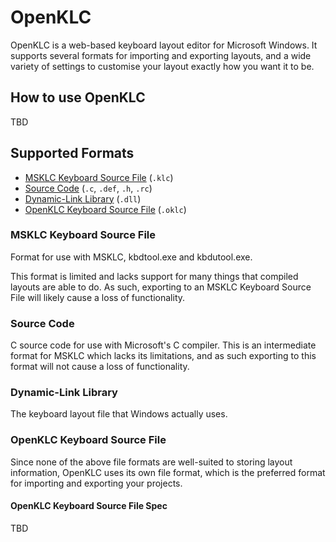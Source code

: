 # OpenKLC

OpenKLC is a web-based keyboard layout editor for Microsoft Windows. It supports several formats for importing and exporting layouts, and a wide variety of settings to customise your layout exactly how you want it to be.

## How to use OpenKLC

TBD

## Supported Formats

* [MSKLC Keyboard Source File](#MSKLC-Keyboard-Source-File) (`.klc`)
* [Source Code](#Source-Code) (`.c`, `.def`, `.h`, `.rc`)
* [Dynamic-Link Library](#Dynamic-Link-Library) (`.dll`)
* [OpenKLC Keyboard Source File](#OpenKLC-Keyboard-Source-File) (`.oklc`)

### MSKLC Keyboard Source File

Format for use with MSKLC, kbdtool.exe and kbdutool.exe.

This format is limited and lacks support for many things that compiled layouts are able to do. As such, exporting to an MSKLC Keyboard Source File will likely cause a loss of functionality.

### Source Code

C source code for use with Microsoft's C compiler. This is an intermediate format for MSKLC which lacks its limitations, and as such exporting to this format will not cause a loss of functionality.

### Dynamic-Link Library

The keyboard layout file that Windows actually uses.

### OpenKLC Keyboard Source File

Since none of the above file formats are well-suited to storing layout information, OpenKLC uses its own file format, which is the preferred format for importing and exporting your projects.

#### OpenKLC Keyboard Source File Spec

TBD